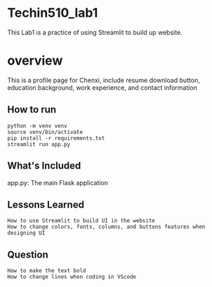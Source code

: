 # Techin510_lab1

This Lab1 is a practice of using Streamlit to build up website.

# overview

This is a profile page for Chenxi, include resume download button, education background, work experience, and contact information

## How to run

```
python -m venv venv
source venv/bin/activate
pip install -r requirements.txt
streamlit run app.py
```

## What's Included

app.py: The main Flask application

## Lessons Learned
```
How to use Streamlit to build UI in the website
How to change colors, fonts, columns, and buttons features when designing UI
```

## Question
```
How to make the text bold
How to change lines when coding in VScode
```
